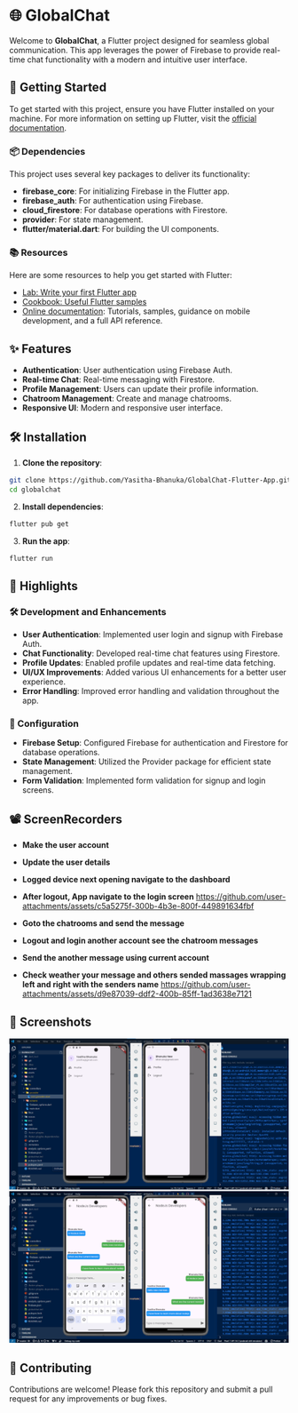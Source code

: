 # 🌐 GlobalChat

Welcome to **GlobalChat**, a Flutter project designed for seamless global communication. This app leverages the power of Firebase to provide real-time chat functionality with a modern and intuitive user interface.

## 🚀 Getting Started

To get started with this project, ensure you have Flutter installed on your machine. For more information on setting up Flutter, visit the [official documentation](https://docs.flutter.dev/get-started/install).

### 📦 Dependencies

This project uses several key packages to deliver its functionality:

- **firebase_core**: For initializing Firebase in the Flutter app.
- **firebase_auth**: For authentication using Firebase.
- **cloud_firestore**: For database operations with Firestore.
- **provider**: For state management.
- **flutter/material.dart**: For building the UI components.

### 📚 Resources

Here are some resources to help you get started with Flutter:

- [Lab: Write your first Flutter app](https://docs.flutter.dev/get-started/codelab)
- [Cookbook: Useful Flutter samples](https://docs.flutter.dev/cookbook)
- [Online documentation](https://docs.flutter.dev/): Tutorials, samples, guidance on mobile development, and a full API reference.

## ✨ Features

- **Authentication**: User authentication using Firebase Auth.
- **Real-time Chat**: Real-time messaging with Firestore.
- **Profile Management**: Users can update their profile information.
- **Chatroom Management**: Create and manage chatrooms.
- **Responsive UI**: Modern and responsive user interface.

## 🛠️ Installation

1. **Clone the repository**:
  ```sh
  git clone https://github.com/Yasitha-Bhanuka/GlobalChat-Flutter-App.git
  cd globalchat
  ```

2. **Install dependencies**:
  ```sh
  flutter pub get
  ```

3. **Run the app**:
  ```sh
  flutter run
  ```

## 📜 Highlights

### 🛠️ Development and Enhancements

- **User Authentication**: Implemented user login and signup with Firebase Auth.
- **Chat Functionality**: Developed real-time chat features using Firestore.
- **Profile Updates**: Enabled profile updates and real-time data fetching.
- **UI/UX Improvements**: Added various UI enhancements for a better user experience.
- **Error Handling**: Improved error handling and validation throughout the app.

### 🔧 Configuration

- **Firebase Setup**: Configured Firebase for authentication and Firestore for database operations.
- **State Management**: Utilized the Provider package for efficient state management.
- **Form Validation**: Implemented form validation for signup and login screens.

## 📽 ScreenRecorders
- **Make the user account**
- **Update the user details**
- **Logged device next opening navigate to the dashboard**
- **After logout, App navigate to the login screen**
https://github.com/user-attachments/assets/c5a5275f-300b-4b3e-800f-449891634fbf

- **Goto the chatrooms and send the message**
- **Logout and login another account see the chatroom messages**
- **Send the another message using current account**
- **Check weather your message and others sended massages wrapping left and right with the senders name**
https://github.com/user-attachments/assets/d9e87039-ddf2-400b-85ff-1ad3638e7121

## 📸 Screenshots

![Seperate Logins](assets/logins.png)
![Chat Screens](assets/chats.png)

## 🤝 Contributing

Contributions are welcome! Please fork this repository and submit a pull request for any improvements or bug fixes.



